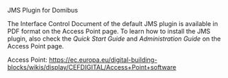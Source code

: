 
JMS Plugin for Domibus

The Interface Control Document of the default JMS plugin is available in PDF format on the Access Point page.
To learn how to install the JMS plugin, also check the _Quick Start Guide_ and _Administration Guide_ on the Access Point page.

Access Point: https://ec.europa.eu/digital-building-blocks/wikis/display/CEFDIGITAL/Access+Point+software